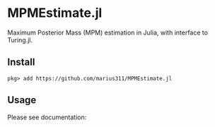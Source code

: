 # MPMEstimate.jl

Maximum Posterior Mass (MPM) estimation in Julia, with interface to Turing.jl.

## Install

```
pkg> add https://github.com/marius311/MPMEstimate.jl
```

## Usage

Please see documentation: 